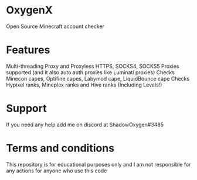 # OxygenX
Open Source Minecraft account checker



# Features
Multi-threading
Proxy and Proxyless
HTTPS, SOCKS4, SOCKS5 Proxies supported (and it also auto auth proxies like Luminati proxies)
Checks Minecon capes, Optifine capes, Labymod cape, LiquidBounce cape
Checks Hypixel ranks, Mineplex ranks and Hive ranks (Including Levels!)


# Support
If you need any help add me on discord at ShadowOxygen#3485


# Terms and conditions
This repository is for educational purposes only and
I am not responsible for any actions for anyone who use this code
